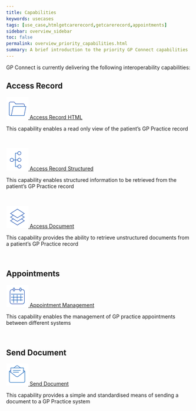 ```yaml
---
title: Capabilities
keywords: usecases
tags: [use_case,htmlgetcarerecord,getcarerecord,appointments]
sidebar: overview_sidebar
toc: false
permalink: overview_priority_capabilities.html
summary: A brief introduction to the priority GP Connect capabilities
---
```



GP Connect is currently delivering the following interoperability capabilities:

## Access Record ##

[![Img](images/overview/Folder_1_Blue_smaller.png) Access Record HTML](accessrecord.html) 

This capability enables a read only view of the patient’s GP Practice record

<br>

[![Img](images/overview/Organisation_chart_vertical_Blue_smaller.png) Access Record Structured](accessrecord_structured.html)

This capability enables structured information to be retrieved from the patient’s GP Practice record

<br>

[![Img](images/overview/Layers_Blue_smaller.png) Access Document](accessrecord_documents.html)

This capability provides the ability to retrieve unstructured documents from a patient’s GP Practice record

<br>

## Appointments ##

[![Img](images/overview/Calendar_Blue_smaller.png) Appointment Management](appointments.html) 

This capability enables the management of GP practice appointments between different systems

<br>

## Send Document ##

[![Img](images/overview/Letter_Blue_smaller.png) Send Document](send_document.html) 

This capability provides a simple and standardised means of sending a document to a GP Practice system
